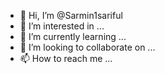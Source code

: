 - 👋 Hi, I’m @Sarmin1sariful
- 👀 I’m interested in ...
- 🌱 I’m currently learning ...
- 💞️ I’m looking to collaborate on ...
- 📫 How to reach me ...

<!---
Sarmin1sariful/Sarmin1sariful is a ✨ special ✨ repository because its `README.md` (this file) appears on your GitHub profile.
You can click the Preview link to take a look at your changes.
--->

